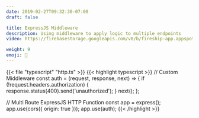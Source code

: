 ```yaml
---
date: 2019-02-27T09:32:30-07:00
draft: false

title: ExpressJS Middleware
description: Using middleware to apply logic to multiple endpoints
video: https://firebasestorage.googleapis.com/v0/b/fireship-app.appspot.com/o/courses%2Fcloud-functions-master-course%2F2-middleware.mp4?alt=media&token=830c4f9a-74d7-4593-8bbc-3c8cd8ec8259

weight: 9
emoji: 📡
---
```


{{< file "typescript" "http.ts" >}}
{{< highlight typescript >}}
// Custom Middleware
const auth = (request, response, next) => {
  if (!request.headers.authorization) {
    response.status(400).send('unauthorized');
  }
  next();
};

// Multi Route ExpressJS HTTP Function
const app = express();
app.use(cors({ origin: true }));
app.use(auth);
{{< /highlight >}}
